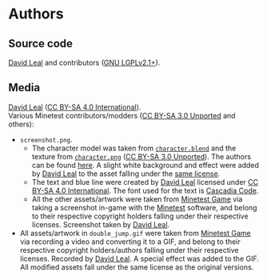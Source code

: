 # Authors

## Source code

[David Leal](https://github.com/Panquesito7) and contributors ([GNU LGPLv2.1+](https://www.gnu.org/licenses/old-licenses/lgpl-2.1.html)).

## Media

[David Leal](https://github.com/Panquesito7) ([CC BY-SA 4.0 International](https://creativecommons.org/licenses/by-sa/4.0/)).\
Various Minetest contributors/modders ([CC BY-SA 3.0 Unported](https://creativecommons.org/licenses/by-sa/3.0/) and others):

- `screenshot.png`.
  - The character model was taken from [`character.blend`](https://github.com/minetest/minetest_game/blob/master/mods/player_api/models/character.blend) and the texture from [`character.png`](https://github.com/minetest/minetest_game/blob/master/mods/player_api/models/character.png) ([CC BY-SA 3.0 Unported](https://creativecommons.org/licenses/by-sa/3.0/)). The authors can be found [here](https://github.com/minetest/minetest_game/blob/master/mods/player_api/README.txt#L16-L23). A slight white background and effect were added by [David Leal](https://github.com/Panquesito7) to the asset falling under the [same license](https://creativecommons.org/licenses/by-sa/3.0/).
  - The text and blue line were created by [David Leal](https://github.com/Panquesito7) licensed under [CC BY-SA 4.0 International](https://creativecommons.org/licenses/by-sa/4.0/). The font used for the text is [Cascadia Code](https://github.com/microsoft/cascadia-code).
  - All the other assets/artwork were taken from [Minetest Game](https://github.com/minetest/minetest_game) via taking a screenshot in-game with the [Minetest](https://github.com/minetest/minetest) software, and belong to their respective copyright holders falling under their respective licenses. Screenshot taken by [David Leal](https://github.com/Panquesito7).
- All assets/artwork in `double_jump.gif` were taken from [Minetest Game](https://github.com/minetest/minetest_game) via recording a video and converting it to a GIF, and belong to their respective copyright holders/authors falling under their respective licenses. Recorded by [David Leal](https://github.com/Panquesito7). A special effect was added to the GIF. All modified assets fall under the same license as the original versions.
